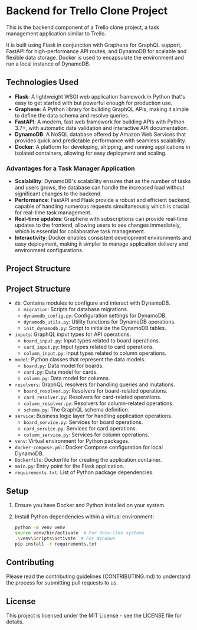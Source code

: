 # Backend for Trello Clone Project

This is the backend component of a Trello clone project, a task management application similar to Trello. 

It is built using Flask in conjunction with Graphene for GraphQL support, FastAPI for high-performance API routes, and DynamoDB for scalable and flexible data storage. Docker is used to encapsulate the environment and run a local instance of DynamoDB.

## Technologies Used

- **Flask**: A lightweight WSGI web application framework in Python that's easy to get started with but powerful enough for production use.
- **Graphene**: A Python library for building GraphQL APIs, making it simple to define the data schema and resolve queries.
- **FastAPI**: A modern, fast web framework for building APIs with Python 3.7+, with automatic data validation and interactive API documentation.
- **DynamoDB**: A NoSQL database offered by Amazon Web Services that provides quick and predictable performance with seamless scalability.
- **Docker**: A platform for developing, shipping, and running applications in isolated containers, allowing for easy deployment and scaling.

### Advantages for a Task Manager Application

- **Scalability**: DynamoDB's scalability ensures that as the number of tasks and users grows, the database can handle the increased load without significant changes to the backend.
- **Performance**: FastAPI and Flask provide a robust and efficient backend, capable of handling numerous requests simultaneously which is crucial for real-time task management.
- **Real-time updates**: Graphene with subscriptions can provide real-time updates to the frontend, allowing users to see changes immediately, which is essential for collaborative task management.
- **Interactivity**: Docker enables consistent development environments and easy deployment, making it simpler to manage application delivery and environment configurations.

## Project Structure


## Project Structure

- `db`: Contains modules to configure and interact with DynamoDB.
  - `migration`: Scripts for database migrations.
  - `dynamodb_config.py`: Configuration settings for DynamoDB.
  - `dynamodb_utils.py`: Utility functions for DynamoDB operations.
  - `init_dynamodb.py`: Script to initialize the DynamoDB tables.
- `inputs`: GraphQL input types for API operations.
  - `board_input.py`: Input types related to board operations.
  - `card_input.py`: Input types related to card operations.
  - `column_input.py`: Input types related to column operations.
- `model`: Python classes that represent the data models.
  - `board.py`: Data model for boards.
  - `card.py`: Data model for cards.
  - `column.py`: Data model for columns.
- `resolvers`: GraphQL resolvers for handling queries and mutations.
  - `board_resolver.py`: Resolvers for board-related operations.
  - `card_resolver.py`: Resolvers for card-related operations.
  - `column_resolver.py`: Resolvers for column-related operations.
  - `schema.py`: The GraphQL schema definition.
- `service`: Business logic layer for handling application operations.
  - `board_service.py`: Services for board operations.
  - `card_service.py`: Services for card operations.
  - `column_service.py`: Services for column operations.
- `venv`: Virtual environment for Python packages.
- `docker-compose.yml`: Docker Compose configuration for local DynamoDB.
- `Dockerfile`: Dockerfile for creating the application container.
- `main.py`: Entry point for the Flask application.
- `requirements.txt`: List of Python package dependencies.

## Setup

1. Ensure you have Docker and Python installed on your system.

2. Install Python dependencies within a virtual environment:
   ```sh
   python -m venv venv
   source venv/bin/activate  # For Unix-like systems
   .\venv\Scripts\activate  # For Windows
   pip install -r requirements.txt

## Contributing

Please read the contributing guidelines (CONTRIBUTING.md) to understand the process for submitting pull requests to us.

## License

This project is licensed under the MIT License - see the LICENSE file for details.
